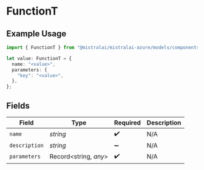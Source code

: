 # FunctionT

## Example Usage

```typescript
import { FunctionT } from "@mistralai/mistralai-azure/models/components";

let value: FunctionT = {
  name: "<value>",
  parameters: {
    "key": "<value>",
  },
};
```

## Fields

| Field                 | Type                  | Required              | Description           |
| --------------------- | --------------------- | --------------------- | --------------------- |
| `name`                | *string*              | :heavy_check_mark:    | N/A                   |
| `description`         | *string*              | :heavy_minus_sign:    | N/A                   |
| `parameters`          | Record<string, *any*> | :heavy_check_mark:    | N/A                   |